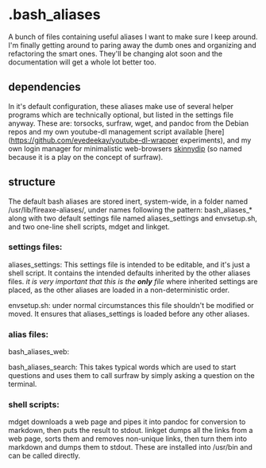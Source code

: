 # .bash_aliases

A bunch of files containing useful aliases I want to make sure I keep around.
I'm finally getting around to paring away the dumb ones and organizing and
refactoring the smart ones. They'll be changing alot soon and the documentation
will get a whole lot better too.

## dependencies

In it's default configuration, these aliases make use of several helper
programs which are technically optional, but listed in the settings file anyway.
These are: torsocks, surfraw, wget, and pandoc from the Debian repos and my own
youtube-dl management script available [here](https://github.com/eyedeekay/youtube-dl-wrapper experiments),
and my own login manager for minimalistic web-browsers [skinnydip](https://github.dom/eyedeekay/skinnydip)
(so named because it is a play on the concept of surfraw).

## structure

The default bash aliases are stored inert, system-wide, in a folder named
/usr/lib/fireaxe-aliases/, under names following the pattern: bash\_aliases\_\*
along with two default settings file named aliases_settings and envsetup.sh, and
two one-line shell scripts, mdget and linkget.

### settings files:

aliases\_settings: This settings file is intended to be editable, and it's just
a shell script. It contains the intended defaults inherited by the other aliases
files. *it is very important that this is the **only** file* where inherited
settings are placed, as the other aliases are loaded in a non-deterministic
order.

envsetup.sh: under normal circumstances this file shouldn't be modified or
moved. It ensures that aliases_settings is loaded before any other aliases.

### alias files:

bash\_aliases\_web:

bash\_aliases\_search: This takes typical words which are used to start
questions and uses them to call surfraw by simply asking a question on the
terminal.

### shell scripts:

mdget downloads a web page and pipes it into pandoc for conversion to markdown,
then puts the result to stdout. linkget dumps all the links from a web page,
sorts them and removes non-unique links, then turn them into markdown and dumps
them to stdout. These are installed into /usr/bin and can be called directly.
